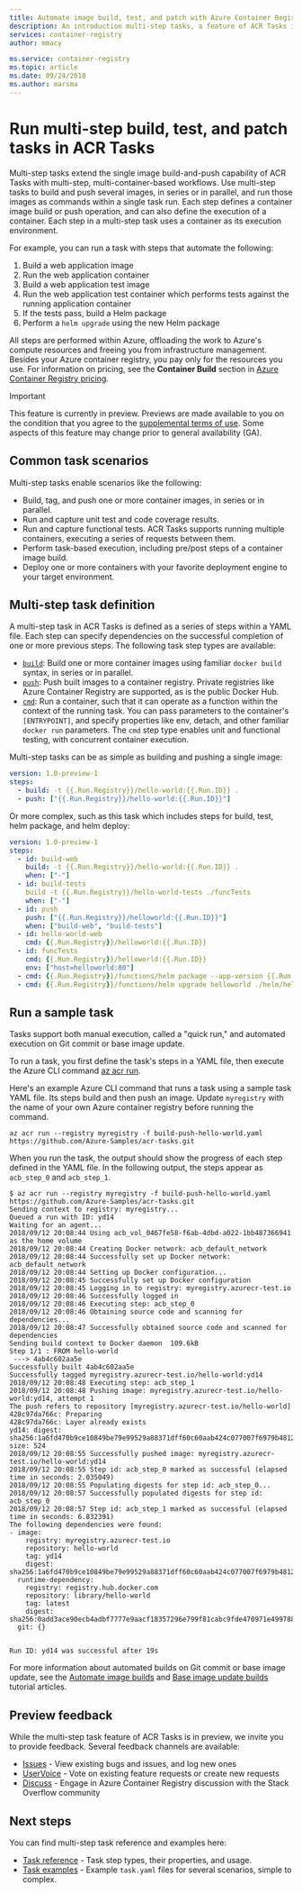 ```yaml
---
title: Automate image build, test, and patch with Azure Container Registry multi-step tasks
description: An introduction multi-step tasks, a feature of ACR Tasks in Azure Container Registry that provides task-based workflows for building, testing, and patching container images in the cloud.
services: container-registry
author: mmacy

ms.service: container-registry
ms.topic: article
ms.date: 09/24/2018
ms.author: marsma
---
```


# Run multi-step build, test, and patch tasks in ACR Tasks

Multi-step tasks extend the single image build-and-push capability of ACR Tasks with multi-step, multi-container-based workflows. Use multi-step tasks to build and push several images, in series or in parallel, and run those images as commands within a single task run. Each step defines a container image build or push operation, and can also define the execution of a container. Each step in a multi-step task uses a container as its execution environment.

For example, you can run a task with steps that automate the following:

1. Build a web application image
1. Run the web application container
1. Build a web application test image
1. Run the web application test container which performs tests against the running application container
1. If the tests pass, build a Helm package
1. Perform a `helm upgrade` using the new Helm package

All steps are performed within Azure, offloading the work to Azure's compute resources and freeing you from infrastructure management. Besides your Azure container registry, you pay only for the resources you use. For information on pricing, see the **Container Build** section in [Azure Container Registry pricing][pricing].

> [!IMPORTANT]
> This feature is currently in preview. Previews are made available to you on the condition that you agree to the [supplemental terms of use][terms-of-use]. Some aspects of this feature may change prior to general availability (GA).

## Common task scenarios

Multi-step tasks enable scenarios like the following:

* Build, tag, and push one or more container images, in series or in parallel.
* Run and capture unit test and code coverage results.
* Run and capture functional tests. ACR Tasks supports running multiple containers, executing a series of requests between them.
* Perform task-based execution, including pre/post steps of a container image build.
* Deploy one or more containers with your favorite deployment engine to your target environment.

## Multi-step task definition

A multi-step task in ACR Tasks is defined as a series of steps within a YAML file. Each step can specify dependencies on the successful completion of one or more previous steps. The following task step types are available:

* [`build`](container-registry-tasks-reference-yaml.md#build): Build one or more container images using familiar `docker build` syntax, in series or in parallel.
* [`push`](container-registry-tasks-reference-yaml.md#push): Push built images to a container registry. Private registries like Azure Container Registry are supported, as is the public Docker Hub.
* [`cmd`](container-registry-tasks-reference-yaml.md#cmd): Run a container, such that it can operate as a function within the context of the running task. You can pass parameters to the container's `[ENTRYPOINT]`, and specify properties like env, detach, and other familiar `docker run` parameters. The `cmd` step type enables unit and functional testing, with concurrent container execution.

Multi-step tasks can be as simple as building and pushing a single image:

```yaml
version: 1.0-preview-1
steps:
  - build: -t {{.Run.Registry}}/hello-world:{{.Run.ID}} .
  - push: ["{{.Run.Registry}}/hello-world:{{.Run.ID}}"]
```

Or more complex, such as this task which includes steps for build, test, helm package, and helm deploy:

```yaml
version: 1.0-preview-1
steps:
  - id: build-web
    build: -t {{.Run.Registry}}/hello-world:{{.Run.ID}} .
    when: ["-"]
  - id: build-tests
    build -t {{.Run.Registry}}/hello-world-tests ./funcTests
    when: ["-"]
  - id: push
    push: ["{{.Run.Registry}}/helloworld:{{.Run.ID}}"]
    when: ["build-web", "build-tests"]
  - id: hello-world-web
    cmd: {{.Run.Registry}}/helloworld:{{.Run.ID}}
  - id: funcTests
    cmd: {{.Run.Registry}}/helloworld:{{.Run.ID}}
    env: ["host=helloworld:80"]
  - cmd: {{.Run.Registry}}/functions/helm package --app-version {{.Run.ID}} -d ./helm ./helm/helloworld/
  - cmd: {{.Run.Registry}}/functions/helm upgrade helloworld ./helm/helloworld/ --reuse-values --set helloworld.image={{.Run.Registry}}/helloworld:{{.Run.ID}}
```

## Run a sample task

Tasks support both manual execution, called a "quick run," and automated execution on Git commit or base image update.

To run a task, you first define the task's steps in a YAML file, then execute the Azure CLI command [az acr run][az-acr-run].

Here's an example Azure CLI command that runs a task using a sample task YAML file. Its steps build and then push an image. Update `myregistry` with the name of your own Azure container registry before running the command.

```azurecli
az acr run --registry myregistry -f build-push-hello-world.yaml https://github.com/Azure-Samples/acr-tasks.git
```

When you run the task, the output should show the progress of each step defined in the YAML file. In the following output, the steps appear as `acb_step_0` and `acb_step_1`.

```console
$ az acr run --registry myregistry -f build-push-hello-world.yaml https://github.com/Azure-Samples/acr-tasks.git
Sending context to registry: myregistry...
Queued a run with ID: yd14
Waiting for an agent...
2018/09/12 20:08:44 Using acb_vol_0467fe58-f6ab-4dbd-a022-1bb487366941 as the home volume
2018/09/12 20:08:44 Creating Docker network: acb_default_network
2018/09/12 20:08:44 Successfully set up Docker network: acb_default_network
2018/09/12 20:08:44 Setting up Docker configuration...
2018/09/12 20:08:45 Successfully set up Docker configuration
2018/09/12 20:08:45 Logging in to registry: myregistry.azurecr-test.io
2018/09/12 20:08:46 Successfully logged in
2018/09/12 20:08:46 Executing step: acb_step_0
2018/09/12 20:08:46 Obtaining source code and scanning for dependencies...
2018/09/12 20:08:47 Successfully obtained source code and scanned for dependencies
Sending build context to Docker daemon  109.6kB
Step 1/1 : FROM hello-world
 ---> 4ab4c602aa5e
Successfully built 4ab4c602aa5e
Successfully tagged myregistry.azurecr-test.io/hello-world:yd14
2018/09/12 20:08:48 Executing step: acb_step_1
2018/09/12 20:08:48 Pushing image: myregistry.azurecr-test.io/hello-world:yd14, attempt 1
The push refers to repository [myregistry.azurecr-test.io/hello-world]
428c97da766c: Preparing
428c97da766c: Layer already exists
yd14: digest: sha256:1a6fd470b9ce10849be79e99529a88371dff60c60aab424c077007f6979b4812 size: 524
2018/09/12 20:08:55 Successfully pushed image: myregistry.azurecr-test.io/hello-world:yd14
2018/09/12 20:08:55 Step id: acb_step_0 marked as successful (elapsed time in seconds: 2.035049)
2018/09/12 20:08:55 Populating digests for step id: acb_step_0...
2018/09/12 20:08:57 Successfully populated digests for step id: acb_step_0
2018/09/12 20:08:57 Step id: acb_step_1 marked as successful (elapsed time in seconds: 6.832391)
The following dependencies were found:
- image:
    registry: myregistry.azurecr-test.io
    repository: hello-world
    tag: yd14
    digest: sha256:1a6fd470b9ce10849be79e99529a88371dff60c60aab424c077007f6979b4812
  runtime-dependency:
    registry: registry.hub.docker.com
    repository: library/hello-world
    tag: latest
    digest: sha256:0add3ace90ecb4adbf7777e9aacf18357296e799f81cabc9fde470971e499788
  git: {}


Run ID: yd14 was successful after 19s
```

For more information about automated builds on Git commit or base image update, see the [Automate image builds](container-registry-tutorial-build-task.md) and [Base image update builds](container-registry-tutorial-base-image-update.md) tutorial articles.

## Preview feedback

While the multi-step task feature of ACR Tasks is in preview, we invite you to provide feedback. Several feedback channels are available:

* [Issues](https://aka.ms/acr/issues) - View existing bugs and issues, and log new ones
* [UserVoice](https://aka.ms/acr/uservoice) - Vote on existing feature requests or create new requests
* [Discuss](https://aka.ms/acr/feedback) - Engage in Azure Container Registry discussion with the Stack Overflow community

## Next steps

You can find multi-step task reference and examples here:

* [Task reference](container-registry-tasks-reference-yaml.md) - Task step types, their properties, and usage.
* [Task examples][task-examples] - Example `task.yaml` files for several scenarios, simple to complex.

<!-- IMAGES -->

<!-- LINKS - External -->
[pricing]: https://azure.microsoft.com/pricing/details/container-registry/
[task-examples]: https://github.com/Azure-Samples/acr-tasks
[terms-of-use]: https://azure.microsoft.com/support/legal/preview-supplemental-terms/

<!-- LINKS - Internal -->
[az-acr-task-create]: /cli/azure/acr/task#az-acr-task-create
[az-acr-run]: /cli/azure/acr/run#az-acr-run